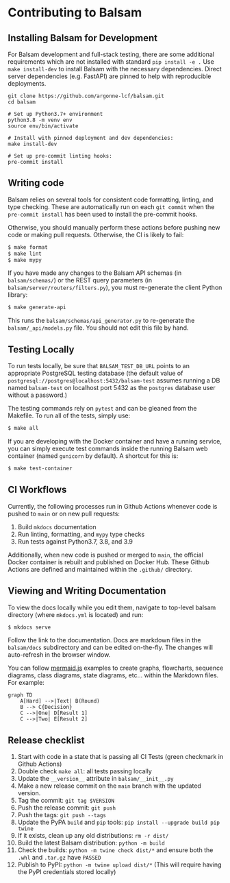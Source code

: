 # Contributing to Balsam

## Installing Balsam for Development

For Balsam development and full-stack testing, there are some additional
requirements which are not installed with standard `pip install -e .`
Use `make install-dev` to install Balsam with the necessary dependencies.  Direct server dependencies (e.g. FastAPI) are pinned to help with reproducible deployments.

```
git clone https://github.com/argonne-lcf/balsam.git
cd balsam

# Set up Python3.7+ environment
python3.8 -m venv env
source env/bin/activate

# Install with pinned deployment and dev dependencies:
make install-dev

# Set up pre-commit linting hooks:
pre-commit install
```

## Writing code

Balsam relies on several tools for consistent code formatting, linting, and type checking.  These are automatically run on each `git commit` when the `pre-commit install` has been used to install the pre-commit hooks. 

Otherwise, you should manually perform these actions before pushing new code or making pull requests.  Otherwise, the CI is likely to fail:

```bash
$ make format
$ make lint
$ make mypy
```

If you have made any changes to the Balsam API schemas (in `balsam/schemas/`) or the REST query parameters (in `balsam/server/routers/filters.py`), you must re-generate the client Python library:

```bash
$ make generate-api
```

This runs the `balsam/schemas/api_generator.py` to re-generate the `balsam/_api/models.py` file.  You should not edit this file by hand.

## Testing Locally

To run tests locally, be sure that `BALSAM_TEST_DB_URL` points to an appropriate PostgreSQL testing database (the default value of `postgresql://postgres@localhost:5432/balsam-test` assumes running a DB named `balsam-test` on localhost port 5432 as the `postgres` database user without a password.)

The testing commands rely on `pytest` and can be gleaned from the Makefile.  To run all of the tests, simply use:

```bash
$ make all
```

If you are developing with the Docker container and have a running service, you can simply execute test commands inside the running Balsam web container (named `gunicorn` by default). A shortcut for this is:

```bash
$ make test-container
```

## CI Workflows

Currently, the following processes run in Github Actions whenever code is pushed to `main` or on new pull requests:
1. Build `mkdocs` documentation
2. Run linting, formatting, and `mypy` type checks
3. Run tests against Python3.7, 3.8, and 3.9

Additionally, when new code is pushed or merged to `main`, the official Docker container is rebuilt and published on Docker Hub.  These Github Actions are defined and maintained within the `.github/` directory.

## Viewing and Writing Documentation

To view the docs locally while you edit them, navigate to top-level balsam directory (where `mkdocs.yml` is located) and run:

```bash
$ mkdocs serve
```

Follow the link to the documentation. Docs are markdown files in the `balsam/docs` subdirectory and can be edited 
on-the-fly.  The changes will auto-refresh in the browser window.

You can follow [mermaid.js](https://mermaid-js.github.io/mermaid/#/) examples to create graphs, flowcharts, sequence diagrams, class diagrams, state diagrams, etc... within the Markdown files.  For example:

```mermaid
graph TD
    A[Hard] -->|Text| B(Round)
    B --> C{Decision}
    C -->|One| D[Result 1]
    C -->|Two| E[Result 2]
```

## Release checklist

1. Start with code in a state that is passing all CI Tests (green checkmark in Github Actions)
2. Double check `make all`: all tests passing locally
3. Update the `__version__` attribute in `balsam/__init__.py`
4. Make a new release commit on the `main` branch with the updated version.
5. Tag the commit: `git tag $VERSION`
6. Push the release commit: `git push`
7. Push the tags: `git push --tags`
8. Update the PyPA `build` and `pip` tools: `pip install --upgrade build pip twine`
9. If it exists, clean up any old distributions: `rm -r dist/`
10. Build the latest Balsam distribution: `python -m build`
11. Check the builds: `python -m twine check dist/*` and ensure both the `.whl` and `.tar.gz` have `PASSED`
12. Publish to PyPI: `python -m twine upload dist/*` (This will require having the PyPI credentials stored locally)
